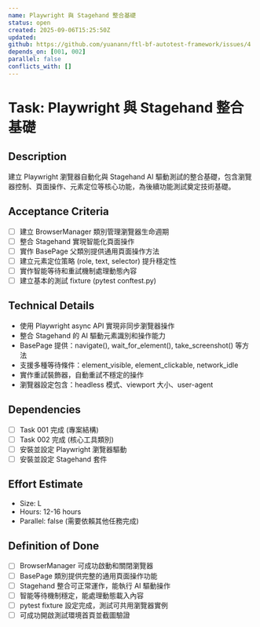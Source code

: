 ```yaml
---
name: Playwright 與 Stagehand 整合基礎
status: open
created: 2025-09-06T15:25:50Z
updated: 
github: https://github.com/yuanann/ftl-bf-autotest-framework/issues/4
depends_on: [001, 002]
parallel: false
conflicts_with: []
---
```


# Task: Playwright 與 Stagehand 整合基礎

## Description
建立 Playwright 瀏覽器自動化與 Stagehand AI 驅動測試的整合基礎，包含瀏覽器控制、頁面操作、元素定位等核心功能，為後續功能測試奠定技術基礎。

## Acceptance Criteria
- [ ] 建立 BrowserManager 類別管理瀏覽器生命週期
- [ ] 整合 Stagehand 實現智能化頁面操作
- [ ] 實作 BasePage 父類別提供通用頁面操作方法
- [ ] 建立元素定位策略 (role, text, selector) 提升穩定性
- [ ] 實作智能等待和重試機制處理動態內容
- [ ] 建立基本的測試 fixture (pytest conftest.py)

## Technical Details
- 使用 Playwright async API 實現非同步瀏覽器操作
- 整合 Stagehand 的 AI 驅動元素識別和操作能力
- BasePage 提供：navigate(), wait_for_element(), take_screenshot() 等方法
- 支援多種等待條件：element_visible, element_clickable, network_idle
- 實作重試裝飾器，自動重試不穩定的操作
- 瀏覽器設定包含：headless 模式、viewport 大小、user-agent

## Dependencies
- [ ] Task 001 完成 (專案結構)
- [ ] Task 002 完成 (核心工具類別)
- [ ] 安裝並設定 Playwright 瀏覽器驅動
- [ ] 安裝並設定 Stagehand 套件

## Effort Estimate
- Size: L
- Hours: 12-16 hours
- Parallel: false (需要依賴其他任務完成)

## Definition of Done
- [ ] BrowserManager 可成功啟動和關閉瀏覽器
- [ ] BasePage 類別提供完整的通用頁面操作功能
- [ ] Stagehand 整合可正常運作，能執行 AI 驅動操作
- [ ] 智能等待機制穩定，能處理動態載入內容
- [ ] pytest fixture 設定完成，測試可共用瀏覽器實例
- [ ] 可成功開啟測試環境首頁並截圖驗證
